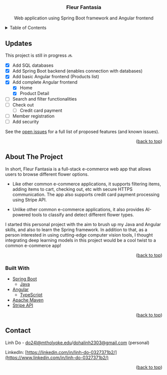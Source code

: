 <div id="top"></div>

<!-- PROJECT SHIELDS -->
<!--
*** I'm using markdown "reference style" links for readability.
*** Reference links are enclosed in brackets [ ] instead of parentheses ( ).
*** See the bottom of this document for the declaration of the reference variables
*** for contributors-url, forks-url, etc. This is an optional, concise syntax you may use.
*** https://www.markdownguide.org/basic-syntax/#reference-style-links
-->


<!-- PROJECT LOGO -->
<br />
<div align="center">

<h3 align="center">Fleur Fantasia</h3>

  <p align="center">
    Web application using Spring Boot framework and Angular frontend
  </p>
</div>

<!-- TABLE OF CONTENTS -->
<details>
  <summary>Table of Contents</summary>
  <ol>
    <li>
      <a href="#updates">Updates</a>
    </li>
    <li>
      <a href="#about-the-project">About The Project</a>
      <ul>
        <li><a href="#built-with">Built With</a></li>
      </ul>
    </li>
    <li><a href="#contact">Contact</a></li>
  </ol>
</details>

<!-- UPDATES -->
## Updates 

This project is still in progress 🔜 

- [x] Add SQL databases 
- [x] Add Spring Boot backend (enables connection with databases)
- [x] Add basic Angular frontend (Products list)
- [x] Add complete Angular frontend
    - [x] Home
    - [x] Product Detail
- [ ] Search and filter functionalities
- [ ] Check out
    - [ ] Credit card payment
- [ ] Member registration
- [ ] Add security

See the [open issues](https://github.com/LynnHaDo/Fleur-Fantasia/issues) for a full list of proposed features (and known issues).

<p align="right">(<a href="#top">back to top</a>)</p>

<!-- ABOUT THE PROJECT -->
## About The Project

In short, Fleur Fantasia is a full-stack e-commerce web app that allows users to browse different flower options. 

- Like other common e-commerce applications, it supports filtering items, adding items to cart, checking out, etc with secure HTTPS communication. The app also supports credit card payment processing using Stripe API. 

- Unlike other common e-commerce applications, it also provides AI-powered tools to classify and detect different flower types. 

I started this personal project with the aim to brush up my Java and Angular skills, and also to learn the Spring framework. In addition to that, as a person interested in using cutting-edge computer vision tools, I thought integrating deep learning models in this project would be a cool twist to a common e-commerce app! 

<p align="right">(<a href="#top">back to top</a>)</p>


### Built With

* [Spring Boot](https://spring.io/projects/spring-boot)
    * [Java](https://docs.oracle.com/en/java/)
* [Angular](https://angular.io/)
    * [TypeScript](https://www.typescriptlang.org/)
* [Apache Maven](https://maven.apache.org/)
* [Stripe API](https://stripe.com/docs/api)

<p align="right">(<a href="#top">back to top</a>)</p>

<!-- CONTACT -->
## Contact

Linh Do - do24l@mtholyoke.edu/dohalinh2303@gmail.com (personal)

LinkedIn: [https://linkedin.com/in/linh-do-0327371b2/](https://www.linkedin.com/in/linh-do-0327371b2/)

<p align="right">(<a href="#top">back to top</a>)</p>

